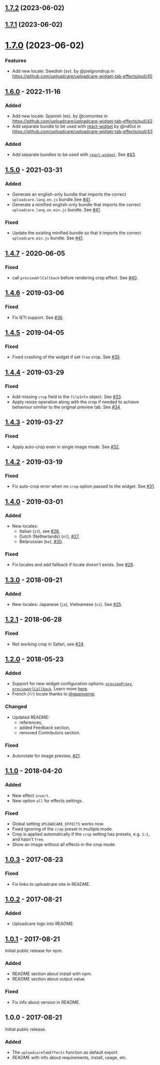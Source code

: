 ## [1.7.2](https://github.com/uploadcare/uploadcare-widget-tab-effects/compare/v1.7.1...v1.7.2) (2023-06-02)



## [1.7.1](https://github.com/uploadcare/uploadcare-widget-tab-effects/compare/v1.7.0...v1.7.1) (2023-06-02)



# [1.7.0](https://github.com/uploadcare/uploadcare-widget-tab-effects/compare/v1.6.0...v1.7.0) (2023-06-02)


### Features

* Add new locale: Swedish (sv). by @joelgrondrup in https://github.com/uploadcare/uploadcare-widget-tab-effects/pull/45

## [1.6.0] - 2022-11-16

### Added

* Add new locale: Spanish (es). by @comontes in https://github.com/uploadcare/uploadcare-widget-tab-effects/pull/42
* Add separate bundle to be used with [react-widget](https://github.com/uploadcare/react-widget) by @nd0ut in https://github.com/uploadcare/uploadcare-widget-tab-effects/pull/43

### Added

- Add separate bundles to be used with [`react-widget`][react-widget]. See [#43].

## [1.5.0] - 2021-03-31

### Added

- Generate an english-only bundle that imports the correct
`uploadcare.lang.en.js` bundle.See [#41].
- Generate a minified english-only bundle that imports the correct
`uploadcare.lang.en.min.js` bundle. See [#41].

### Fixed

- Update the existing minified bundle so that it imports the correct
`uploadcare.min.js` bundle. See [#41].

## [1.4.7] - 2020-06-05

### Fixed

- call `previewUrlCallback` before rendering crop effect. See [#40].

## [1.4.6] - 2019-03-06

### Fixed

- Fix IE11 support. See [#36].

## [1.4.5] - 2019-04-05

### Fixed

- Fixed crashing of the widget if set `free` crop. See [#35].

## [1.4.4] - 2019-03-29

### Fixed

- Add missing `crop` field to the `fileInfo` object. See [#33].
- Apply resize operation along with the crop if needed
  to achieve behaviour similiar to the original preview tab. See [#34].

## [1.4.3] - 2019-03-27

### Fixed

- Apply auto-crop even in single image mode. See [#32].

## [1.4.2] - 2019-03-19

### Fixed

- Fix auto-crop error when no `crop` option passed to the widget. See [#31].

## [1.4.0] - 2019-03-01

### Added

- New locales:
  * Italian (`it`), see [#26],
  * Dutch (Netherlands) (`nl`), [#27],
  * Belarussian (`be`), [#30].

### Fixed

- Fix locales and add fallback if locale doesn't exists. See [#29].

## [1.3.0] - 2018-09-21

### Added

- New locales: Japanese (`ja`), Vietnamese (`vi`). See [#25].

## [1.2.1] - 2018-06-28

### Fixed

- Not working crop in Safari, see [#24].

## [1.2.0] - 2018-05-23

### Added

- Support for new widget configuration options:
  [`previewProxy`](https://uploadcare.com/docs/uploads/widget/config/#option-preview-proxy),
  [`previewUrlCallback`](https://uploadcare.com/docs/uploads/widget/config/#option-preview-url-callback).
  Learn more [here](https://uploadcare.com/docs/uploads/widget/secure_urls/).
- French (`fr`) locale thanks to [@gpenverne](https://github.com/gpenverne).

### Changed

- Updated README:
  * references,
  * added Feedback section,
  * removed Contributors section.

### Fixed

- Autorotate for image preview, [#21].

## [1.1.0] - 2018-04-20

### Added

- New effect `invert`.
- New option `all` for effects settings.

### Fixed

- Global setting `UPLOADCARE_EFFECTS` works now.
- Fixed ignoring of the `crop` preset in multiple mode.
- Crop is applied automatically if
  the `crop` setting has presets, e.g. `1:1`, and hasn't `free`.
- Show an image without all effects in the crop mode.

## [1.0.3] - 2017-08-23

### Fixed

- Fix links to uploadcare site in README.

## [1.0.2] - 2017-08-21

### Added

- Uploadcare logo into README.

## [1.0.1] - 2017-08-21

Initial public release for npm.

### Added

- README section about install with npm.
- README section about output value.

### Fixed

- Fix info about version in README.

## 1.0.0 - 2017-08-21

Initial public release.

### Added

- The `uploadcareTabEffects` function as default export.
- README with info about requirements, install, usage, etc.

[react-widget]: https://github.com/uploadcare/react-widget

[#21]: https://github.com/uploadcare/uploadcare-widget-tab-effects/issues/21
[#24]: https://github.com/uploadcare/uploadcare-widget-tab-effects/issues/24
[#25]: https://github.com/uploadcare/uploadcare-widget-tab-effects/issues/25
[#26]: https://github.com/uploadcare/uploadcare-widget-tab-effects/issues/26
[#27]: https://github.com/uploadcare/uploadcare-widget-tab-effects/issues/27
[#29]: https://github.com/uploadcare/uploadcare-widget-tab-effects/issues/29
[#30]: https://github.com/uploadcare/uploadcare-widget-tab-effects/issues/30
[#31]: https://github.com/uploadcare/uploadcare-widget-tab-effects/issues/31
[#32]: https://github.com/uploadcare/uploadcare-widget-tab-effects/issues/32
[#33]: https://github.com/uploadcare/uploadcare-widget-tab-effects/issues/33
[#34]: https://github.com/uploadcare/uploadcare-widget-tab-effects/issues/34
[#35]: https://github.com/uploadcare/uploadcare-widget-tab-effects/issues/35
[#36]: https://github.com/uploadcare/uploadcare-widget-tab-effects/issues/36
[#40]: https://github.com/uploadcare/uploadcare-widget-tab-effects/issues/40
[#41]: https://github.com/uploadcare/uploadcare-widget-tab-effects/issues/41
[#43]: https://github.com/uploadcare/uploadcare-widget-tab-effects/issues/43

[Unreleased]: https://github.com/uploadcare/uploadcare-widget-tab-effects/compare/v1.6.0...HEAD
[1.6.0]: https://github.com/uploadcare/uploadcare-widget-tab-effects/compare/v1.5.0...v1.6.0
[1.5.0]: https://github.com/uploadcare/uploadcare-widget-tab-effects/compare/v1.4.7...v1.5.0
[1.4.7]: https://github.com/uploadcare/uploadcare-widget-tab-effects/compare/v1.4.6...v1.4.7
[1.4.6]: https://github.com/uploadcare/uploadcare-widget-tab-effects/compare/v1.4.5...v1.4.6
[1.4.5]: https://github.com/uploadcare/uploadcare-widget-tab-effects/compare/v1.4.4...v1.4.5
[1.4.4]: https://github.com/uploadcare/uploadcare-widget-tab-effects/compare/v1.4.3...v1.4.4
[1.4.3]: https://github.com/uploadcare/uploadcare-widget-tab-effects/compare/v1.4.2...v1.4.3
[1.4.2]: https://github.com/uploadcare/uploadcare-widget-tab-effects/compare/v1.4.0...v1.4.2
[1.4.0]: https://github.com/uploadcare/uploadcare-widget-tab-effects/compare/v1.3.0...v1.4.0
[1.3.0]: https://github.com/uploadcare/uploadcare-widget-tab-effects/compare/v1.2.1...v1.3.0
[1.2.1]: https://github.com/uploadcare/uploadcare-widget-tab-effects/compare/v1.2.0...v1.2.1
[1.2.0]: https://github.com/uploadcare/uploadcare-widget-tab-effects/compare/v1.1.0...v1.2.0
[1.1.0]: https://github.com/uploadcare/uploadcare-widget-tab-effects/compare/v1.0.3...v1.1.0
[1.0.3]: https://github.com/uploadcare/uploadcare-widget-tab-effects/compare/v1.0.2...v1.0.3
[1.0.2]: https://github.com/uploadcare/uploadcare-widget-tab-effects/compare/v1.0.1...v1.0.2
[1.0.1]: https://github.com/uploadcare/uploadcare-widget-tab-effects/compare/v1.0.0...v1.0.1
